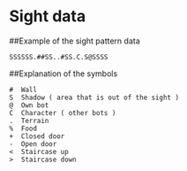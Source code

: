 # Sight data

##Example of the sight pattern data
```
SSSSSS.##SS..#SS.C.S@SSSS   
```
##Explanation of the symbols
```
#  Wall
S  Shadow ( area that is out of the sight )
@  Own bot
C  Character ( other bots )
.  Terrain
%  Food
+  Closed door
-  Open door
<  Staircase up    
>  Staircase down  
```
